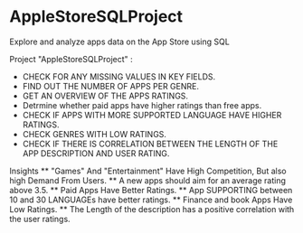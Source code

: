 # AppleStoreSQLProject
Explore and analyze apps data on the App Store using SQL

Project "AppleStoreSQLProject" :
- CHECK FOR ANY MISSING VALUES IN KEY FIELDS.
- FIND OUT THE NUMBER OF APPS PER GENRE.
- GET AN OVERVIEW OF THE APPS RATINGS.
- Detrmine whether paid apps have higher ratings than free apps.
- CHECK IF APPS WITH MORE SUPPORTED LANGUAGE HAVE HIGHER RATINGS.
- CHECK GENRES WITH LOW RATINGS.
- CHECK IF THERE IS CORRELATION BETWEEN THE LENGTH OF THE APP DESCRIPTION AND USER RATING.

Insights
** "Games" And "Entertainment" Have High Competition, But also high Demand From Users.
** A new apps should aim for an average rating above 3.5.
** Paid Apps Have Better Ratings.
** App SUPPORTING between 10 and 30 LANGUAGEs have better  ratings.
** Finance and book Apps Have Low Ratings.
** The Length of the description has a positive correlation with the user ratings.
